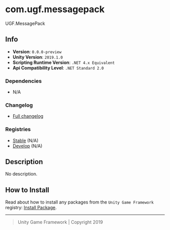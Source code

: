 # com.ugf.messagepack

UGF.MessagePack

## Info

- **Version**: `0.0.0-preview`
- **Unity Version**: `2019.1.0`
- **Scripting Runtime Version**: `.NET 4.x Equivalent`
- **Api Compatibility Level**: `.NET Standard 2.0`

### Dependencies

- N/A

### Changelog

- [Full changelog][1]

### Registries

- [Stable][2] (N/A)
- [Develop][3] (N/A)

## Description

No description.

## How to Install

Read about how to install any packages from the `Unity Game Framework` registry: [Install Package][4].

---
> Unity Game Framework | Copyright 2019

[1]: changelog.md
[2]: https://bintray.com/unity-game-framework/stable/com.ugf.messagepack
[3]: https://bintray.com/unity-game-framework/dev/com.ugf.messagepack
[4]: https://github.com/unity-game-framework/ugf-documentation/wiki/Install-Package
